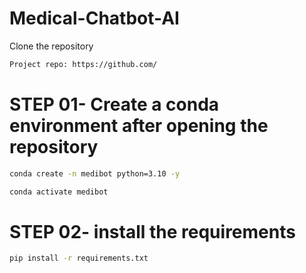 # Medical-Chatbot-AI

Clone the repository

```bash
Project repo: https://github.com/
```

# STEP 01- Create a conda environment after opening the repository

```bash
conda create -n medibot python=3.10 -y
```

```bash
conda activate medibot
```

# STEP 02- install the requirements

```bash
pip install -r requirements.txt
```
